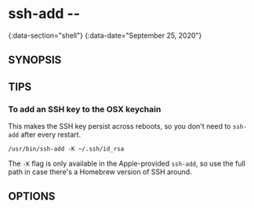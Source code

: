 # ssh-add --
{:data-section="shell"}
{:data-date="September 25, 2020"}

## SYNOPSIS

## TIPS

### To add an SSH key to the OSX keychain

This makes the SSH key persist across reboots, so you don't need to `ssh-add`
after every restart.

    /usr/bin/ssh-add -K ~/.ssh/id_rsa

The `-K` flag is only available in the Apple-provided `ssh-add`, so use the full
path in case there's a Homebrew version of SSH around.

## OPTIONS
